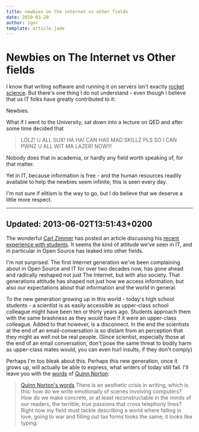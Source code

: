 ```yaml
---
title: newbies on the internet vs other fields
date: 2010-03-20
author: igor
template: article.jade
---
```


# Newbies on The Internet vs Other fields

I know that writing software and running it on servers isn't exactly [rocket science](http://blogs.msdn.com/oldnewthing/archive/2010/02/16/9964049.aspx).
But there's one thing I do not understand - even though I believe that us IT folks have greatly contributed to it:

Newbies.

What if I went to the University, sat down into a lecture on QED and after some time decided that

> LOLZ! U ALL SUX! HA HA! CAN HAS MAD SKILLZ PLS SO I CAN PWNZ U ALL WIT MA LAZER! NOW!!!

Nobody does that in academia, or hardly any field worth speaking of, for that matter.

Yet in IT, because information is free - and the human resources readily available to help the newbies seem infinite, this is seen every day.

I'm not sure if elitism is the way to go, but I do believe that we deserve a little more respect.

---

## Updated: 2013-06-02T13:51:43+0200

The wonderful [Carl Zimmer](http://carlzimmer.com/) has posted an article discussing his [recent experience with students](http://phenomena.nationalgeographic.com/2013/05/31/an-open-letter-to-science-students-and-science-teachers/).
It seems the kind of attitude we've seen in IT, and in particular in Open Source has leaked into other fields.

I'm not surprised.
The first Internet generation we've been complaining about in Open Source and IT for over two decades now, has gone ahead and radically reshaped not just The Internet, but with also society.
That generations attitude has shaped not just how we access information, but also our expectations about that information and the world in general.

To the new generation growing up in this world - today's high school students - a scientist is as easily accessible as upper-class school colleague might have been ten or thirty years ago.
Students approach them with the same brashness as they would have if it were an upper-class colleague.
Added to that however, is a disconnect.
In the end the scientists at the end of an email-conversation is so distant from an perception that they might as well not be real people.
(Since scientist, especially those at the end of an email conversation, don't pose the same threat to bodily harm as upper-class mates would, you can even hurl insults, if they don't comply)

Perhaps I'm too bleak about this.
Perhaps this new generation, once it grows up, will actually be able to express, what writers of today still fail.
I'll leave you with the [words](http://www.quinnnorton.com/said/?p=721) of [Quinn Norton](http://www.quinnnorton.com/):

> [Quinn Norton's words](http://www.quinnnorton.com/said/?p=721) There is an aesthetic crisis in writing, which is this:
> how do we write emotionally of scenes involving computers?
> How do we make concrete, or at least reconstructable in the minds of our readers, the terrible, true passions that cross telephony lines? Right now my field must tackle describing a world where falling in love, going to war and filling out tax forms looks the same; it looks like typing.
